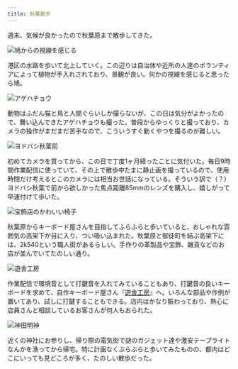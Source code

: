 ```yaml
---
title: 秋葉散歩
---
```

週末、気候が良かったので秋葉原まで散歩してきた。

![](https://lh4.googleusercontent.com/5Qb2b0j8ST2CYW3r5Px7hydhSucNb_UWAYhsrOMm0uoJqrq_TFCNuWaBRdNLbao42eDO1BM9g-_fYAPmfp6vkD0MVyvIV0jtrxyphAd1RTLk6vbNygWmaM08Aq9yK8Q8yl39KOjD0xhCr_NB0P8 "鳩からの視線を感じる")

港区の水路を歩いて北上していく。この辺りは自治体や近所の人達のボランティアによって植物が手入れされており、景観が良い。何かの視線を感じると思ったら鳩。

![](https://lh3.googleusercontent.com/59XyNKWtlZFmw_eIyLha1dvifacsM5uQKh1VhzddmOq7y-K2bdJAPybqAELHhmowKTTp1ohL70gluOoHqCBLhfzKX-x5Yonq64lqgxpETyVSEvV7PnAJzOXGGcVdgd01VqnHc6iiQr-EIRR8T0s "アゲハチョウ")

動物はふだん猫と鳥と人間ぐらいしか撮らないが、この日は気分がよかったので、舞い込んできたアゲハチョウも撮った。普段からゆっくりと撮っており、カメラの操作がまだまだ苦手なので、こういうすぐ動くやつを撮るのが難しい。

![](https://lh4.googleusercontent.com/_2qOdcC_i_guV5oBzzV0jFiHQBYxK8xw28WAxP9_NbYGQnbBxsAT853hJOaHHvYLQvsEzikQhYu3E8XRFvLG1OzF-om584yhkVM_HbiABWDSDuywRytZXXJpnjPb7e4ajhhxs3Jyk1XVCqNkCQM "ヨドバシ秋葉前")

初めてカメラを買ってから、この日で丁度1ヶ月経ったことに気付いた。毎日9時間作業配信に使っていて、その上で散歩中たまに静止画を撮っているので、使用時間だけ考えるとこのカメラには相当お世話になっている。そういう訳で（？）ヨドバシ秋葉で前から欲しかった焦点距離85mmのレンズを購入し、嬉しがって早速付けて歩いた。

![](https://lh6.googleusercontent.com/mozKuZZwO6VhgzGcCas74P8whRqAB-EcXukrZfvWuWa8xUZBd1_9bKhnySgTQK2EgSldyg2B8sfaroTcllQW8IyEC46R8t0A6MgTMKr80uz5C3vztX1mEZRE1qKu8hxhZxLXJalbQLamWqdRFHk "宝飾店のかわいい椅子")

秋葉原からキーボード屋さんを目指してふらふらと歩いていると、おしゃれな雰囲気の高架下が目に入り、つい吸い込まれた。秋葉原と御徒町を結ぶ高架下には、2k540という職人街があるらしい。手作りの革製品や宝飾、雑貨などのお店が並んでいてたのしい通り。

![](https://lh4.googleusercontent.com/F40-R_8E0xTqAvjjNEnNH3piYXrR3CgNLe0eMo2M0ORksDPGWGs7rBsdSR3FbiacYkFCpeaJWBAGCu2IYJF9kaesmEdR00Ytw6_9_N3nkmqSZX30R1XrAUvUQTY3_ozXzalSWtLvRBnMcTv8iUM "遊舎工房")

作業配信で環境音として打鍵音を入れてみていることもあり、打鍵音の良いキーボードを求めて、自作キーボード屋さん『[遊舎工房](https://yushakobo.jp/)』へ。いろんな部品や作例が置いてあり、試しに打鍵することもできる。店内はかなり賑わっており、熱心に店員さんと相談しているお客さんが何人もおられた。

![](https://lh4.googleusercontent.com/hKxkrH3CtWE6ojdpyleTQzt2Qc_yT27NmCVrA-b9XjBRklOLb98fb6jNFdurHM8JuJCuvRPDQ5Tff35oDMF80jE89WBIBp9Re0oyI9sXsZa4O-i3PpDUuF3CAtQACM3lDq3sdOAjNp5WXHJjZhM "神田明神")

近くの神社にお参りし、帰り際の電気街で謎のガジェット達や激安テープライトなんかを漁ってから帰宅。特に計画なくぶらぶらと歩いてみたものの、都内はどこにいっても見どころが多く、たのしい散歩だった。
